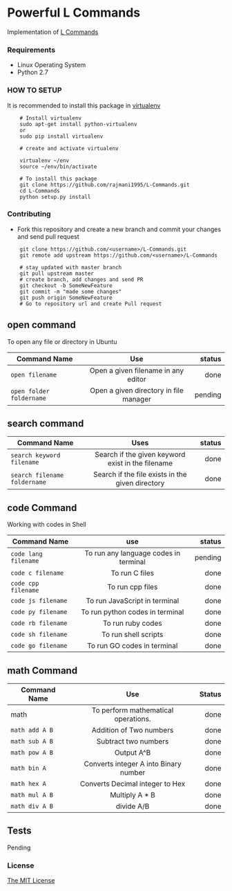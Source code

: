 # Powerful L Commands

Implementation of [L Commands](https://github.com/vicky002/L-Commands)

### Requirements

* Linux Operating System
* Python 2.7

### HOW TO SETUP

It is recommended to install this package in [virtualenv](https://virtualenv.pypa.io/en/stable/)
```
	# Install virtualenv
	sudo apt-get install python-virtualenv
	or
	sudo pip install virtualenv

	# create and activate virtualenv

	virtualenv ~/env
	source ~/env/bin/activate

	# To install this package
	git clone https://github.com/rajmani1995/L-Commands.git
	cd L-Commands
	python setup.py install

```

### Contributing

* Fork this repository and create a new branch and commit your changes and send pull request

```
	git clone https://github.com/<username>/L-Commands.git
	git remote add upstream https://github.com/<username>/L-Commands

	# stay updated with master branch
	git pull upstream master
	# create branch, add changes and send PR
	git checkout -b SomeNewFeature
	git commit -m "made some changes"
	git push origin SomeNewFeature
	# Go to repository url and create Pull request
```

## open command
To open any file or directory in Ubuntu

| Command Name | Use | status|
|--------------|:-----:|------:|
|`open filename`| Open a given filename in any editor| done
|`open folder foldername`|Open a given directory in file manager| pending

## search command

| Command Name | Uses | status|
|------------|:-------:|-----:|
|`search keyword filename`|Search if the given keyword exist in the filename|done
|`search filename foldername`|Search if the file exists in the given directory|done

## code Command
Working with codes in Shell

| Command Name | use | status|
|--------------|:------:|-----:|
|`code lang filename`| To run any language codes in terminal| pending
|`code c filename`|To run C files | done
|`code cpp filename` | To run cpp files| done
|`code js filename`| To run JavaScript in terminal| done
|`code py filename`| To run python codes in terminal| done
|`code rb filename`| To run ruby codes | done
|`code sh filename`| To run shell scripts | done
|`code go filename`| To run GO codes in terminal| done



## math Command 
| Command Name | Use | Status|
|-------------|:------:|------:|
|math | To perform mathematical operations.| done
|`math add A B`| Addition of Two numbers | done
|`math sub A B`| Subtract two numbers| done
|`math pow A B`| Output A^B | done
|`math bin A` | Converts integer A into Binary number| done
|`math hex A`| Converts Decimal integer to Hex| done
|`math mul A B`|Multiply A * B | done
|`math div A B`| divide A/B | done

## Tests

Pending 

### License

[The MIT License](/LICENSE)


